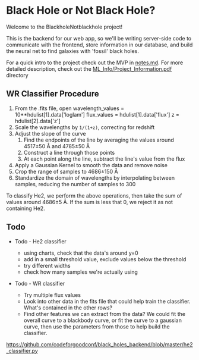 # Black Hole or Not Black Hole?

Welcome to the BlackholeNotblackhole project!

This is the backend for our web app, so we'll be writing server-side code to communicate with the frontend, 
store information in our database, and build the neural net to find galaxies with 'fossil' black holes.

For a quick intro to the project check out the MVP in <a href="https://github.com/codeforgoodconf/black_holes_backend/blob/master/notes.md">notes.md</a>. For more detailed description, check out the <a href="https://github.com/codeforgoodconf/black_holes_backend/blob/master/ML_Info/Project_Information.pdf">ML_Info/Project_Information.pdf</a> directory

## WR Classifier Procedure

1. From the .fits file, open 
	wavelength_values = 10**hdulist[1].data['loglam']
    flux_values = hdulist[1].data['flux']
    z = hdulist[2].data['z']
2. Scale the wavelengths by `1/(1+z)`, correcting for redshift
3. Adjust the slope of the curve
	1. Find the endpoints of the line by averaging the values around 4517±50 Å and 4785±50 Å
	2. Construct a line through those points
	3. At each point along the line, subtract the line's value from the flux
4. Apply a Gaussian Kernel to smooth the data and remove noise
5. Crop the range of samples to 4686±150 Å
6. Standardize the domain of wavelengths by interpolating between samples, reducing the number of samples to 300

To classify He2, we perform the above operations, then take the sum of values around 4686±5 Å. If the sum is less that 0, we reject it as not containing He2.

## Todo

- Todo - He2 classifier
	- using charts, check that the data's around y=0
	- add in a small threshold value, exclude values below the threshold
	- try different widths
	- check how many samples we're actually using

- Todo - WR classifier
	- Try multiple flux values
	- Look into other data in the fits file that could help train the classifier. What's contained in the other rows?
	- Find other features we can extract from the data? We could fit the overall curve to a blackbody curve, or fit the curve to a gaussian curve, then use the parameters from those to help build the classifier.

https://github.com/codeforgoodconf/black_holes_backend/blob/master/he2_classifier.py
